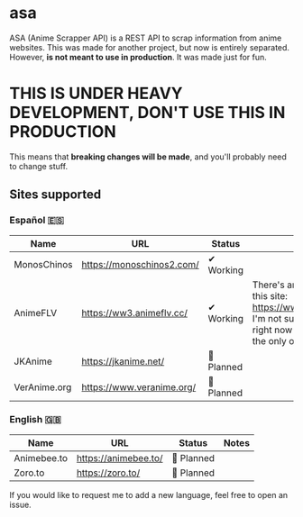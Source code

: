 # asa
 ASA (Anime Scrapper API) is a REST API to scrap information from anime websites. This was made for another project, but now is entirely separated. However, **is not meant to use in production**. It was made just for fun.

# THIS IS UNDER HEAVY DEVELOPMENT, DON'T USE THIS IN PRODUCTION
This means that **breaking changes will be made**, and you'll probably need to change stuff.

## Sites supported

### Español 🇪🇸
| Name | URL | Status | Notes |
| ------------- | ------------- | ------------- | ------------- |
| MonosChinos | https://monoschinos2.com/ | ✔ Working | |
| AnimeFLV | https://ww3.animeflv.cc/ | ✔ Working | There's another URL for this site: https://www3.animeflv.net/. I'm not sure if the one used right now is official, but it's the only one I got working. |
| JKAnime | https://jkanime.net/ | 🔘 Planned | |
| VerAnime.org | https://www.veranime.org/ | 🔘 Planned | |

### English 🇬🇧
| Name | URL | Status | Notes |
| ------------- | ------------- | ------------- | ------------- |
| Animebee.to | https://animebee.to/ | 🔘 Planned | |
| Zoro.to | https://zoro.to/ | 🔘 Planned | |

If you would like to request me to add a new language, feel free to open an issue.
